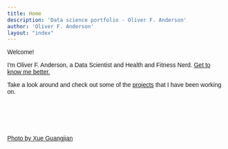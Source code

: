 ```yaml
---
title: Home
description: 'Data science portfolio - Oliver F. Anderson'
author: 'Oliver F. Anderson'
layout: "index"
---
```

<head>
  <link href="https://fonts.googleapis.com/css2?family=Montserrat&display=swap" rel="stylesheet">
  <link rel="stylesheet" type="text/css" href="css/styles.css">
  <style>
    body {
      font-family: 'Montserrat', sans-serif;
      background-image: url('/images/home-background.jpg');
      background-size: cover;
    }
  </style>
</head>

<span style="background-color:rgba(240,240,240,.25)">Welcome!</span>

<span style="background-color:rgba(240,240,240,.25)">I'm Oliver F. Anderson, a Data Scientist and Health and Fitness Nerd.
[Get to know me better.](/about "Get to know me better")</span>

<span style="background-color:rgba(240,240,240,.25)">Take a look around and check out some of the [projects](/projects "projects") that I have been working on.</span>

<br>
<br>
<br>
<br>





<a href="https://www.pexels.com/photo/aerial-shot-of-mountain-1731427/" target="_blank" class="small-link">Photo by Xue Guangjian</a>